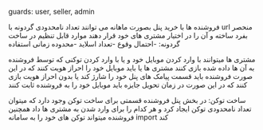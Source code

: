 guards: user, seller, admin 

فروشنده ها با خرید پنل بصورت ماهانه می توانند تعداد نامحدودی گردونه با url منحصر بفرد ساخته و آن را در اختیار مشتری های خود قرار دهند
موارد قابل تنظیم در ساخت گردونه:
-احتمال وقوع
-تعداد اسلاید
-محدوده زمانی استفاده

مشتری ها میتوانند با وارد کردن موبایل خود و یا با وارد کردن توکنی که توسط فروشنده به آن ها داده شده بازی کنند
مشتری ها یا باید موبایل خود را احراز هویت کنند که در این صورت فروشنده باید قسمت پیامک های پنل خود را شارژ کند 
یا بدون احراز هویت بازی کنند که در این صورت در زمان تحویل جایزه باید موبایل خود را به فروشنده ثابت کنند

ساخت توکن:
در بخش پنل فروشنده قسمتی برای ساخت توکن وجود دارد که میتوان تعداد نامحدودی توکن ایجاد کرد و هر کدام را برای وارد شدن به مشتری ها داد
همچنین فروشنده میتواند توکن های خود را به سامانه import کند


